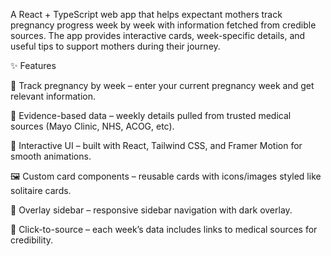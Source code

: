 A React + TypeScript web app that helps expectant mothers track pregnancy progress week by week with information fetched from credible sources. The app provides interactive cards, week-specific details, and useful tips to support mothers during their journey.

✨ Features

📅 Track pregnancy by week – enter your current pregnancy week and get relevant information.

📖 Evidence-based data – weekly details pulled from trusted medical sources (Mayo Clinic, NHS, ACOG, etc).

🎨 Interactive UI – built with React, Tailwind CSS, and Framer Motion for smooth animations.

🖼️ Custom card components – reusable cards with icons/images styled like solitaire cards.

🌙 Overlay sidebar – responsive sidebar navigation with dark overlay.

🔗 Click-to-source – each week’s data includes links to medical sources for credibility.
